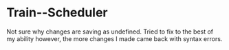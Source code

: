# Train--Scheduler

Not sure why changes are saving as undefined. Tried to fix to the best of my ability however, the more changes I made came back with syntax errors.
